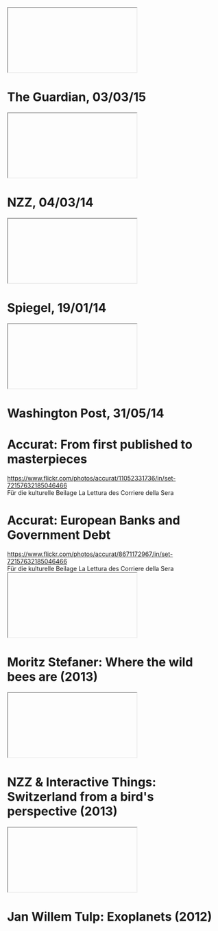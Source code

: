 <!-- competition -->
<div class="large section-header competition"></div>



<div class="section-header competition"></div>
<iframe class="full" data-src="http://www.theguardian.com/politics/ng-interactive/2015/feb/27/guardian-poll-projection"></iframe>
<div class="overlay dark"><h1>The Guardian, 03/03/15</h1></div>



<div class="section-header competition"></div>
<iframe class="full" data-src="http://www.nzz.ch/schweiz/die-daten-hinter-der-visualisierung-1.18255344"></iframe>
<div class="overlay dark"><h1>NZZ, 04/03/14</h1></div>



<div class="section-header competition"></div>
<iframe class="full" data-src="http://www.spiegel.de/wissenschaft/mensch/interaktive-animation-das-wachsen-und-schrumpfen-der-regionen-a-940442.html"></iframe>
<div class="overlay dark"><h1>Spiegel, 19/01/14</h1></div>



<div class="section-header competition"></div>
<iframe class="full" data-src="http://www.washingtonpost.com/wp-srv/special/national/weapons-and-mass-shootings/"></iframe>
<div class="overlay dark"><h1>Washington Post, 31/05/14</h1></div>



<div class="section-header competition"></div>
<div class="full-height" style="background-image:url('assets/competition/accurat_authors.jpg');"></div>
<div class="overlay dark">
<h1>Accurat: From first published to masterpieces</h1>
<div class="iframe-link-container"><a href="https://www.flickr.com/photos/accurat/11052331736/in/set-72157632185046466">https://www.flickr.com/photos/accurat/11052331736/in/set-72157632185046466</a></div>
<aside class="notes">
Für die kulturelle Beilage La Lettura des Corriere della Sera
</aside>
</div>



<div class="section-header competition"></div>
<div class="full-height" style="background-image:url('assets/competition/accurat_banks.jpg');"></div>
<div class="overlay dark">
<h1>Accurat: European Banks and Government Debt</h1>
<div class="iframe-link-container"><a href="https://www.flickr.com/photos/accurat/8671172967/in/set-72157632185046466">https://www.flickr.com/photos/accurat/8671172967/in/set-72157632185046466</a></div>
<aside class="notes">
Für die kulturelle Beilage La Lettura des Corriere della Sera
</aside>
</div>



<div class="section-header competition"></div>
<iframe class="full" data-src="http://www.scientificamerican.com/article/where-the-wild-bees-are/"></iframe>
<div class="overlay dark">
<h1>Moritz Stefaner: Where the wild bees are (2013)</h1>
</div>



<div class="section-header competition"></div>
<iframe class="full" data-src="http://work.interactivethings.com/nzz-swiss-maps/index.html"></iframe>
<div class="overlay dark"><h1>NZZ & Interactive Things: Switzerland from a bird's perspective (2013)</h1></div>



<div class="section-header competition"></div>
<iframe class="full" data-src="http://www.scientificamerican.com/article/graphic-science-exoplanet-discoveries-date-just-drop-in-bucket-interactive/"></iframe>
<div class="overlay dark">
<h1>Jan Willem Tulp: Exoplanets (2012)</h1>
</div>

